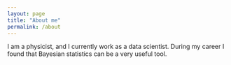 ```yaml
---
layout: page
title: "About me"
permalink: /about
---
```

I am a physicist, and I currently work as a data scientist.
During my career I found that Bayesian statistics can be a very useful tool.
